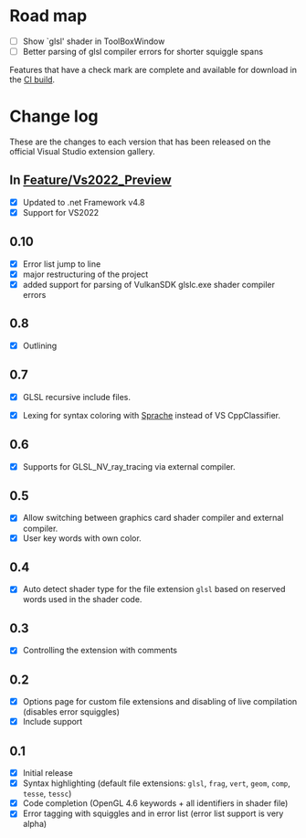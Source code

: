 # Road map
- [ ] Show `glsl' shader in ToolBoxWindow
- [ ] Better parsing of glsl compiler errors for shorter squiggle spans

Features that have a check mark are complete and available for download in the
[CI build](http://vsixgallery.com/extension/b62242eb-0ae5-4494-b013-6158ade63816/).

# Change log
These are the changes to each version that has been released on the official Visual Studio extension gallery.

## In [Feature/Vs2022_Preview](https://github.com/TheEndHunter/GLSL/tree/Feature/VS2022_Preview)
- [x] Updated to .net Framework v4.8
- [X] Support for VS2022

## 0.10
- [x] Error list jump to line
- [x] major restructuring of the project
- [x] added support for parsing of VulkanSDK glslc.exe shader compiler errors

## 0.8
- [x] Outlining

## 0.7
- [x] GLSL recursive include files.
- [x] Lexing for syntax coloring with [Sprache](https://github.com/sprache/Sprache) instead of VS CppClassifier.


## 0.6
- [x] Supports for GLSL_NV_ray_tracing via external compiler.

## 0.5
- [x] Allow switching between graphics card shader compiler and external compiler.
- [x] User key words with own color.

## 0.4
- [x] Auto detect shader type for the file extension `glsl` based on reserved words used in the shader code.

## 0.3
- [x] Controlling the extension with comments

## 0.2
- [x] Options page for custom file extensions and disabling of live compilation (disables error squiggles)
- [x] Include support

## 0.1
- [x] Initial release
- [x] Syntax highlighting (default file extensions: `glsl`, `frag`, `vert`, `geom`, `comp`, `tesse`, `tessc`)
- [x] Code completion (OpenGL 4.6 keywords + all identifiers in shader file)
- [x] Error tagging with squiggles and in error list (error list support is very alpha)
